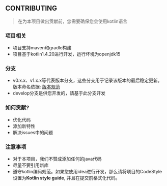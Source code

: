 ## CONTRIBUTING

> 在为本项目做出贡献前，您需要确保您会使用kotlin语言

### 项目相关
- 项目支持maven和gradle构建
- 项目基于kotlin1.4.20进行开发，运行坏境为openjdk15

### 分支
- v0.x.x、v1.x.x等代表版本分支，这些分支用于记录该版本的最后稳定更新。
  版本命名依据: [版本规范](./docs/版本规范.md)
- develop分支是供您开发的，请基于此分支开发

### 如何贡献?
- 优化代码
- 添加新特性
- 解决issues中的问题

### 注意事项
- 对于本项目，我们不赞成添加任何的java代码
- 尽量不要引用新库
- 遵守kotlin编码规范。如果您使用idea进行开发，那么请将项目的CodeStyle设置为**Kotlin style guide**,
并且在提交前格式化代码。